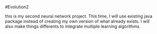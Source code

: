 #Evolution2

this is my second neural network project. This time, I will use existing java package instead of creating my own version of what already exists. I will also make things differents to integrate multiple learning algorithms.